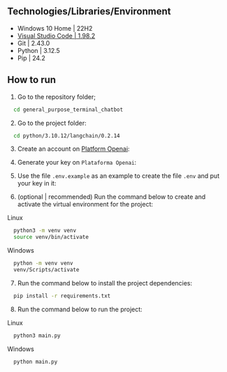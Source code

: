 ## Technologies/Libraries/Environment

- Windows 10 Home | 22H2
- [Visual Studio Code | 1.98.2](https://code.visualstudio.com/)
- Git | 2.43.0
- Python | 3.12.5
- Pip | 24.2

## How to run

1. Go to the repository folder;
```bash
  cd general_purpose_terminal_chatbot
```

2. Go to the project folder:
```bash
  cd python/3.10.12/langchain/0.2.14
```

3. Create an account on [Platform Openai](https://platform.openai.com/):
4. Generate your key on `Plataforma Openai`:
5. Use the file `.env.example` as an example to create the file `.env` and put your key in it:

6. (optional | recommended) Run the command below to create and activate the virtual environment for the project:

Linux
```bash
  python3 -m venv venv
  source venv/bin/activate
```

Windows
```bash
  python -m venv venv
  venv/Scripts/activate
```

7. Run the command below to install the project dependencies:
```bash
  pip install -r requirements.txt
```

8. Run the command below to run the project:

Linux
```bash
  python3 main.py
```

Windows
```bash
  python main.py
```